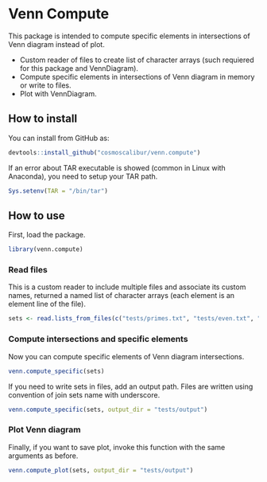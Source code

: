 # Venn Compute

This package is intended to compute specific elements in intersections of Venn
diagram instead of plot.

- Custom reader of files to create list of character arrays (such requiered for
  this package and VennDiagram).
- Compute specific elements in intersections of Venn diagram in memory or write
  to files.
- Plot with VennDiagram.

## How to install

You can install from GitHub as:

```r
devtools::install_github("cosmoscalibur/venn.compute")
```

If an error about TAR executable is showed (common in Linux with Anaconda), you
need to setup your TAR path.

```r
Sys.setenv(TAR = "/bin/tar")
```

## How to use

First, load the package.

```r
library(venn.compute)
```

### Read files

This is a custom reader to include multiple files and associate its custom
names, returned a named list of character arrays (each element is an element
line of the file).

```r
sets <- read.lists_from_files(c("tests/primes.txt", "tests/even.txt", "tests/fibo.txt"), c("primes", "even", "fibo"))
```

### Compute intersections and specific elements

Now you can compute specific elements of Venn diagram intersections.

```r
venn.compute_specific(sets)
```

If you need to write sets in files, add an output path. Files are written
using convention of join sets name with underscore.

```r
venn.compute_specific(sets, output_dir = "tests/output")
```

### Plot Venn diagram

Finally, if you want to save plot, invoke this function with the same arguments
as before.

```r
venn.compute_plot(sets, output_dir = "tests/output")
```

